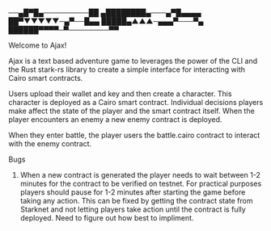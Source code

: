 ──▄█▀█▄─────────██
▄████████▄───▄▀█▄▄▄▄
██▀▼▼▼▼▼─▄▀──█▄▄
█████▄▲▲▲─▄▄▄▀───▀▄
██████▀▀▀▀─▀────────▀▀

Welcome to Ajax!

Ajax is a text based adventure game to leverages the power of the CLI and the Rust stark-rs library to create a simple interface for interacting with Cairo smart contracts. 

Users upload their wallet and key and then create a character.  This character is deployed as a Cairo smart contract.  Individual decisions players make affect the state of the player and the smart contract itself.  When the player encounters an enemy a new enemy contract is deployed.  

When they enter battle, the player users the battle.cairo contract to interact with the enemy contract.

Bugs
1) When a new contract is generated the player needs to wait between 1-2 minutes for the contract to be verified on testnet.  For practical purposes players should pause for 1-2 minutes after starting the game before taking any action. This can be fixed by getting the contract state from Starknet and not letting players take action until the contract is fully deployed.  Need to figure out how best to impliment. 
